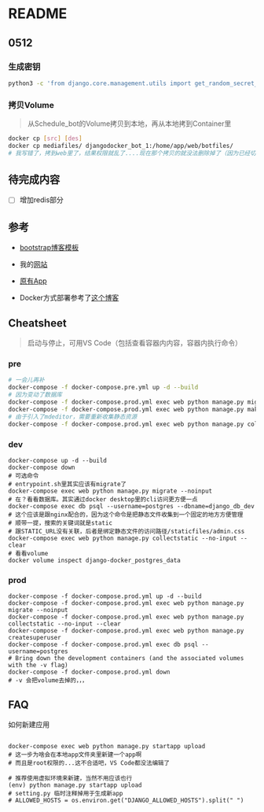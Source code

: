 # README

## 0512 

### 生成密钥

```bash
python3 -c 'from django.core.management.utils import get_random_secret_key; print(get_random_secret_key())'
```

### 拷贝Volume

> 从Schedule_bot的Volume拷贝到本地，再从本地拷到Container里

```bash
docker cp [src] [des]
docker cp mediafiles/ djangodocker_bot_1:/home/app/web/botfiles/
# 我写错了，拷到web里了，结果权限就乱了....现在那个拷贝的就没法删除掉了（因为已经切换到appuser用户了）
```


## 待完成内容

- [ ] 增加redis部分

## 参考

- [bootstrap博客模板](https://djangocentral.com/building-a-blog-application-with-django/)

- 我的[网站](https://www.frankscarlet.pro/)

- [原有App](https://github.com/FrankScarlet/Django_Apps)

-  Docker方式部署参考了[这个博客](https://testdriven.io/blog/dockerizing-django-with-postgres-gunicorn-and-nginx/)


## Cheatsheet

> 启动与停止，可用VS Code（包括查看容器内内容，容器内执行命令）

### pre

```bash
# 一会儿再补
docker-compose -f docker-compose.pre.yml up -d --build
# 因为变动了数据库
docker-compose -f docker-compose.prod.yml exec web python manage.py migrate --noinput
docker-compose -f docker-compose.prod.yml exec web python manage.py makemigrations
# 由于引入了mdeditor，需要重新收集静态资源
docker-compose -f docker-compose.prod.yml exec web python manage.py collectstatic --no-input --clear
```


### dev

```shell
docker-compose up -d --build
docker-compose down
# 可选命令
# entrypoint.sh里其实应该有migrate了
docker-compose exec web python manage.py migrate --noinput 
# 在？看看数据库。其实通过docker desktop里的cli访问更方便一点
docker-compose exec db psql --username=postgres --dbname=django_db_dev 
# 这个应该是跟nginx配合的，因为这个命令是把静态文件收集到一个固定的地方方便管理
# 顺带一提，搜索的关键词就是static
# 跟STATIC_URL没有关联，后者是绑定静态文件的访问路径/staticfiles/admin.css
docker-compose exec web python manage.py collectstatic --no-input --clear
# 看看volume
docker volume inspect django-docker_postgres_data
```

### prod

```shell
docker-compose -f docker-compose.prod.yml up -d --build
docker-compose -f docker-compose.prod.yml exec web python manage.py migrate --noinput
docker-compose -f docker-compose.prod.yml exec web python manage.py collectstatic --no-input --clear
docker-compose -f docker-compose.prod.yml exec web python manage.py createsuperuser
docker-compose -f docker-compose.prod.yml exec db psql --username=postgres
# Bring down the development containers (and the associated volumes with the -v flag)
docker-compose -f docker-compose.prod.yml down
# -v 会把volume去掉的，，，
```



## FAQ

如何新建应用

```shell

docker-compose exec web python manage.py startapp upload
# 这一步为啥会在本地app文件夹里新建一个app啊
# 而且是root权限的...这不合适吧，VS Code都没法编辑了

# 推荐使用虚拟环境来新建，当然不用应该也行
(env) python manage.py startapp upload
# setting.py 临时注释掉用于生成新app
# ALLOWED_HOSTS = os.environ.get("DJANGO_ALLOWED_HOSTS").split(" ")
```


